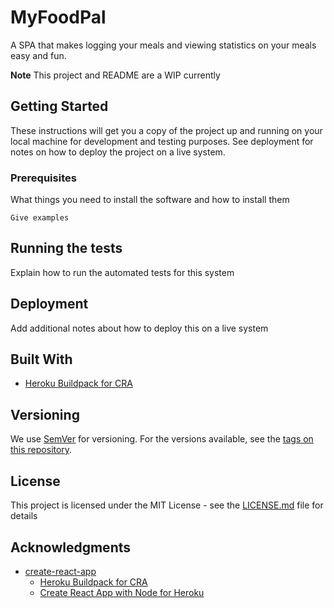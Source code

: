 # MyFoodPal

A SPA that makes logging your meals and viewing statistics on your meals easy and fun.

**Note** This project and README are a WIP currently

## Getting Started

These instructions will get you a copy of the project up and running on your local machine for development and testing purposes. See deployment for notes on how to deploy the project on a live system.

### Prerequisites

What things you need to install the software and how to install them

```
Give examples
```

## Running the tests

Explain how to run the automated tests for this system

## Deployment

Add additional notes about how to deploy this on a live system

## Built With

* [Heroku Buildpack for CRA](https://github.com/mars/create-react-app-buildpack)

## Versioning

We use [SemVer](http://semver.org/) for versioning. For the versions available, see the [tags on this repository](https://github.com/your/project/tags).

## License

This project is licensed under the MIT License - see the [LICENSE.md](LICENSE.md) file for details

## Acknowledgments

* [create-react-app](https://github.com/facebookincubator/create-react-app)
    * [Heroku Buildpack for CRA](https://github.com/mars/create-react-app-buildpack)
    * [Create React App with Node for Heroku](https://github.com/mars/heroku-cra-node)
